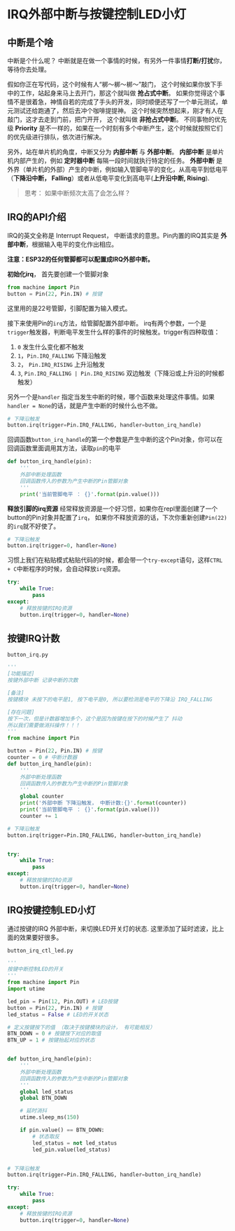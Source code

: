 # IRQ外部中断与按键控制LED小灯



## 中断是个啥

中断是个什么呢？ 中断就是在做一个事情的时候，有另外一件事情**打断/打扰**你，等待你去处理。

假如你正在写代码，这个时候有人“梆～梆～梆～”敲门， 这个时候如果你放下手中的工作，站起身来马上去开门，那这个就叫做 **抢占式中断**。 如果你觉得这个事情不是很着急，神情自若的完成了手头的开发，同时顺便还写了一个单元测试，单元测试还给跑通了，然后去冲个咖啡提提神。 这个时候突然想起来，刚才有人在敲门，这才去走到门前，把门开开， 这个就叫做 **非抢占式中断**。 
不同事物的优先级 **Priority** 是不一样的，如果在一个时刻有多个中断产生，这个时候就按照它们的优先级进行排队，依次进行解决。

另外，站在单片机的角度，中断又分为 **内部中断** 与 **外部中断**。 **内部中断** 是单片机内部产生的，例如 **定时器中断** 每隔一段时间就执行特定的任务。 **外部中断** 是外界（单片机的外部）产生的中断，例如输入管脚电平的变化，从高电平到低电平（**下降沿中断， Falling**）或者从低电平变化到高电平(**上升沿中断, Rising**).


> 思考： 如果中断频次太高了会怎么样？


## IRQ的API介绍
IRQ的英文全称是 Interrupt Request， 中断请求的意思。Pin内置的IRQ其实是 **外部中断**，根据输入电平的变化作出相应。

**注意：ESP32的任何管脚都可以配置成IRQ外部中断。**

**初始化irq**， 首先要创建一个管脚对象
```python
from machine import Pin
button = Pin(22, Pin.IN) # 按键
```
这里用的是22号管脚，引脚配置为输入模式。

接下来使用Pin的`irq`方法，给管脚配置外部中断。
irq有两个参数，一个是`trigger`触发器，判断电平发生什么样的事件的时候触发。trigger有四种取值：

1. `0` 发生什么变化都不触发
2. `1`，`Pin.IRQ_FALLING` 下降沿触发
3. `2`， `Pin.IRQ_RISING` 上升沿触发
4. `3`, `Pin.IRQ_FALLING | Pin.IRQ_RISING` 双边触发（下降沿或上升沿的时候都触发）

 另外一个是`handler` 指定当发生中断的时候，哪个函数来处理这件事情。如果`handler = None`的话，就是产生中断的时候什么也不做。

```python
# 下降沿触发
button.irq(trigger=Pin.IRQ_FALLING, handler=button_irq_handle)
```
回调函数`button_irq_handle`的第一个参数是产生中断的这个Pin对象，你可以在回调函数里面调用其方法，读取`pin`的电平

```python
def button_irq_handle(pin):
    '''
    外部中断处理函数
    回调函数传入的参数为产生中断的Pin管脚对象
    '''
    print('当前管脚电平 ： {}'.format(pin.value()))
```

**释放引脚的irq资源**
经常释放资源是一个好习惯，如果你在repl里面创建了一个button的Pin对象并配置了`irq`， 如果你不释放资源的话，下次你重新创建`Pin(22)`的`irq`就不好使了。
```python
# 下降沿触发
button.irq(trigger=0, handler=None)
```

习惯上我们在粘贴模式粘贴代码的时候，都会带一个`try-except`语句，这样`CTRL + C`中断程序的时候，会自动释放`irq`资源。
```python
try:
    while True:
        pass
except:
    # 释放按键的IRQ资源
    button.irq(trigger=0, handler=None)
```

## 按键IRQ计数

`button_irq.py`

```python
'''
[功能描述]
按键外部中断 记录中断的次数

[备注]
按键模块 未按下的电平是1, 按下电平是0, 所以要检测是电平的下降沿 IRQ_FALLING

[存在问题]
按下一次，但是计数器增加多个，这个是因为按键在按下的时候产生了 抖动
所以我们需要做消抖操作！！！
'''
from machine import Pin

button = Pin(22, Pin.IN) # 按键
counter = 0 # 中断计数器
def button_irq_handle(pin):
    '''
    外部中断处理函数
    回调函数传入的参数为产生中断的Pin管脚对象
    '''
    global counter
    print('外部中断 下降沿触发， 中断计数:{}'.format(counter))
    print('当前管脚电平 ： {}'.format(pin.value()))
    counter += 1

# 下降沿触发
button.irq(trigger=Pin.IRQ_FALLING, handler=button_irq_handle)


try:
    while True:
        pass
except:
    # 释放按键的IRQ资源
    button.irq(trigger=0, handler=None)
```


## IRQ按键控制LED小灯
通过按键的IRQ 外部中断，来切换LED开关灯的状态.
这里添加了延时滤波，比上面的效果要好很多。

`button_irq_ctl_led.py`

```python
'''
按键中断控制LED的开关
'''
from machine import Pin
import utime

led_pin = Pin(12, Pin.OUT) # LED按键
button = Pin(22, Pin.IN) # 按键
led_status = False # LED的开关状态

# 定义按键按下的值 （取决于按键模块的设计， 有可能相反）
BTN_DOWN = 0 # 按键按下对应的取值 
BTN_UP = 1 # 按键抬起对应的状态


def button_irq_handle(pin):
    '''
    外部中断处理函数
    回调函数传入的参数为产生中断的Pin管脚对象
    '''
    global led_status
    global BTN_DOWN

    # 延时消抖
    utime.sleep_ms(150)

    if pin.value() == BTN_DOWN:
        # 状态取反
        led_status = not led_status
        led_pin.value(led_status)


# 下降沿触发
button.irq(trigger=Pin.IRQ_FALLING, handler=button_irq_handle)

try:
    while True:
        pass
except:
    # 释放按键的IRQ资源
    button.irq(trigger=0, handler=None)
```